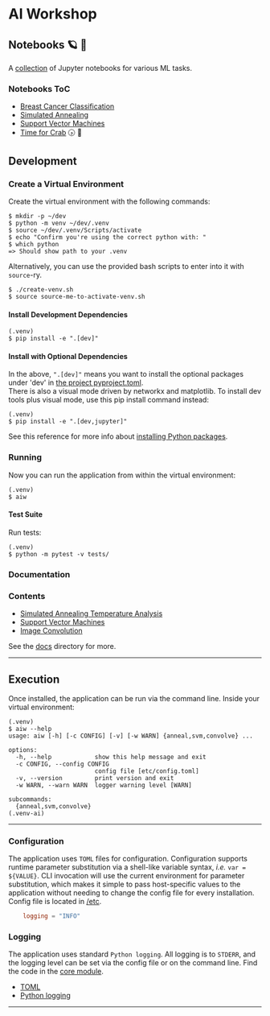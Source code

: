 # AI Workshop

## Notebooks :ringed_planet: :notebook_with_decorative_cover:

A [collection](notebooks) of Jupyter notebooks for various ML tasks.

### Notebooks ToC

- [Breast Cancer Classification](notebooks/breast_cancer/README.md)
- [Simulated Annealing](notebooks/simulated_annealing/README.md)
- [Support Vector Machines](notebooks/svm/README.md)
- [Time for Crab](notebooks/time_for_crab/README.md) :clock430: :crab:

## Development

### Create a Virtual Environment

Create the virtual environment with the following commands:

```shell
$ mkdir -p ~/dev
$ python -m venv ~/dev/.venv
$ source ~/dev/.venv/Scripts/activate
$ echo "Confirm you're using the correct python with: "
$ which python
=> Should show path to your .venv
```

Alternatively, you can use the provided bash scripts to enter into it with `source`-ry.

```shell
$ ./create-venv.sh
$ source source-me-to-activate-venv.sh
```


#### Install Development Dependencies

```shell
(.venv)
$ pip install -e ".[dev]"
```

#### Install with Optional Dependencies

In the above, `".[dev]"` means you want to install the optional packages under 'dev' in [the project pyproject.toml](pyproject.toml).  
There is also a visual mode driven by networkx and matplotlib. To install dev tools plus visual mode, use this pip install command instead:

```shell
(.venv)
$ pip install -e ".[dev,jupyter]"
```

See this reference for more info about [installing Python packages](https://packaging.python.org/en/latest/tutorials/installing-packages/).

### Running

Now you can run the application from within the virtual environment:

```shell
(.venv)
$ aiw
```

#### Test Suite

Run tests:

```shell
(.venv)
$ python -m pytest -v tests/
```

### Documentation

### Contents

* [Simulated Annealing Temperature Analysis](docs/ANNEAL.md)
* [Support Vector Machines](docs/SVM.md)
* [Image Convolution](docs/CONVOLVE.md)

See the [docs](docs/) directory for more.

---

## Execution

Once installed, the application can be run via the command line. Inside your virtual environment:

```shell
(.venv)
$ aiw --help
usage: aiw [-h] [-c CONFIG] [-v] [-w WARN] {anneal,svm,convolve} ...

options:
  -h, --help            show this help message and exit
  -c CONFIG, --config CONFIG
                        config file [etc/config.toml]
  -v, --version         print version and exit
  -w WARN, --warn WARN  logger warning level [WARN]

subcommands:
  {anneal,svm,convolve}
(.venv-ai)
```

---

### Configuration

The application uses `TOML` files for configuration. Configuration supports
runtime parameter substitution via a shell-like variable syntax, *i.e.*
`var = ${VALUE}`. CLI invocation will use the current environment for
parameter substitution, which makes it simple to pass host-specific values
to the application without needing to change the config file for every
installation. Config file is located in [/etc](etc/).

```toml
    logging = "INFO"
```

### Logging

The application uses standard `Python logging`. All logging is to `STDERR`,
and the logging level can be set via the config file or on the command line.
Find the code in the [core module](src/ai_workshop/core/).


* [TOML](https://toml.io)
* [Python logging](https://docs.python.org/3/library/logging.html)

---
